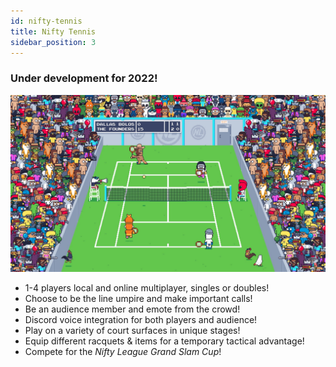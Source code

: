 ```yaml
---
id: nifty-tennis
title: Nifty Tennis
sidebar_position: 3
---
```


### Under development for 2022!

![](../images/NiftyTennis.jpeg)

- 1-4 players local and online multiplayer, singles or doubles!
- Choose to be the line umpire and make important calls!
- Be an audience member and emote from the crowd!
- Discord voice integration for both players and audience!
- Play on a variety of court surfaces in unique stages!
- Equip different racquets & items for a temporary tactical advantage!
- Compete for the _Nifty League Grand Slam Cup_!
